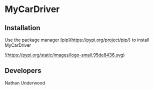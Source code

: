 # MyCarDriver

## Installation

Use the package manager [pip](https://pypi.org/project/pip/} to install MyCarDriver

!(https://pypi.org/static/images/logo-small.95de8436.svg)

## Developers

Nathan Underwood
